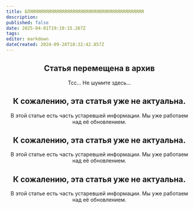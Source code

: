 ```yaml
---
title: БЛЯЯЯЯЯЯЯЯЯЯЯЯЯЯЯЯЯЯЯЯЯЯЯЯЯЯЯЯЯЯЯЯЯЯЯЯЯЯЯЯЯЯЯ
description: 
published: false
date: 2025-04-01T19:10:15.267Z
tags: 
editor: markdown
dateCreated: 2024-09-28T18:32:42.857Z
---
```


<center>
<div class="warning-banner">
  <h2> Статья перемещена в архив  </h2>
  <p>Тсс... Не шумите здесь...</p><p>
</div>
</center>

<center>
<div class="warning-banner-blue">
  <h2> К сожалению, эта статья уже не актуальна.  </h2>
  <p>В этой статье есть часть устаревшей информации. Мы уже работаем над её обновлением.</p><p>
</div>
</center>

<center>
<div class="warning-banner-red">
  <h2> К сожалению, эта статья уже не актуальна.  </h2>
  <p>В этой статье есть часть устаревшей информации. Мы уже работаем над её обновлением.</p><p>
</div>
</center>

<center>
<div class="warning-banner-teal">
  <h2> К сожалению, эта статья уже не актуальна.  </h2>
  <p>В этой статье есть часть устаревшей информации. Мы уже работаем над её обновлением.</p><p>
</div>
</center>

